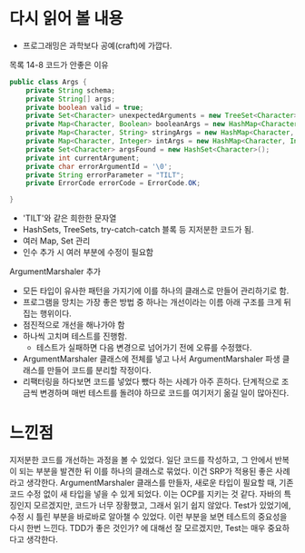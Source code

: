 # 다시 읽어 볼 내용

- 프로그래밍은 과학보다 공예(craft)에 가깝다.

목록 14-8 코드가 안좋은 이유

```java
public class Args {
    private String schema;
    private String[] args;
    private boolean valid = true;
    private Set<Character> unexpectedArguments = new TreeSet<Character>();
    private Map<Character, Boolean> booleanArgs = new HashMap<Character, Boolean>();
    private Map<Character, String> stringArgs = new HashMap<Character, String>();
    private Map<Character, Integer> intArgs = new HashMap<Character, Integer>();
    private Set<Character> argsFound = new HashSet<Character>();
    private int currentArgument;
    private char errorArgumentId = '\0';
    private String errorParameter = "TILT";
    private ErrorCode errorCode = ErrorCode.OK;

}
```

- 'TILT'와 같은 희한한 문자열
- HashSets, TreeSets, try-catch-catch 블록 등 지저분한 코드가 됨.
- 여러 Map, Set 관리
- 인수 추가 시 여러 부분에 수정이 필요함

ArgumentMarshaler 추가

- 모든 타입이 유사한 패턴을 가지기에 이를 하나의 클래스로 만들어 관리하기로 함.
- 프로그램을 망치는 가장 좋은 방법 중 하나는 개선이라는 이름 아래 구조를 크게 뒤집는 행위이다.
- 점진적으로 개선을 해나가야 함
- 하나씩 고치며 테스트를 진행함.
    - 테스트가 실패하면 다음 변경으로 넘어가기 전에 오류를 수정했다.
- ArgumentMarshaler 클래스에 전체를 넣고 나서 ArgumentMarshaler 파생 클래스를 만들어 코드를 분리할 작정이다.
- 리팩터링을 하다보면 코드를 넣었다 뺐다 하는 사례가 아주 흔하다. 단계적으로 조금씩 변경하며 매번 테스트를 돌려야 하므로 코드를 여기저기 옮길 일이 많아진다.

# 느낀점

지저분한 코드를 개선하는 과정을 볼 수 있었다. 일단 코드를 작성하고, 그 안에서 반복이 되는 부분을 발견한 뒤 이를 하나의 클래스로 묶었다. 이건 SRP가 적용된 좋은 사례라고 생각한다.
ArgumentMarshaler 클래스를 만들자, 새로운 타입이 필요할 때, 기존 코드 수정 없이 새 타입을 넣을 수 있게 되었다. 이는 OCP를 지키는 것 같다. 자바의 특징인지 모르겠지만, 코드가 너무 장황했고,
그래서 읽기 쉽지 않았다. Test가 있었기에, 수정 시 틀린 부분을 바로바로 알아챌 수 있었다. 이런 부분을 보면 테스트의 중요성을 다시 한번 느낀다. TDD가 좋은 것인가? 에 대해선 잘 모르겠지만, Test는 매우 중요하다고 생각한다.
